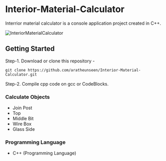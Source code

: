 # Interior-Material-Calculator

Interrior material calculator is a console application project created in C++.

![InteriorMaterialCalculator](https://user-images.githubusercontent.com/62181222/92829464-0fc08100-f3f6-11ea-99ee-6576c9f5ba1c.png)

## Getting Started

 Step-1. Download or clone this repository -

    git clone https://github.com/aratheunseen/Interior-Material-Calculator.git

 Step-2. Compile cpp code on gcc or CodeBlocks.

### Calculate Objects
- Join Post
- Top
- Middle Bit
- Wire Box
- Glass Side

### Programming Language

- C++ (Programming Language)

